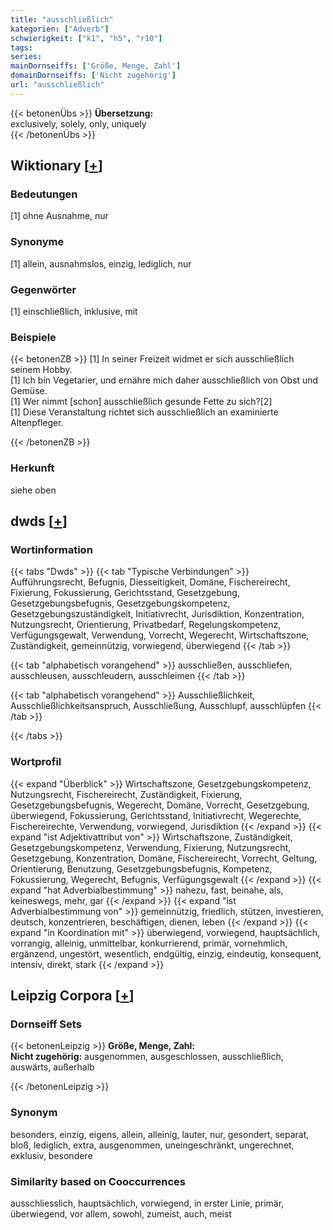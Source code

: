 ```yaml
---
title: "ausschließlich"
kategorien: ["Adverb"]
schwierigkeit: ["k1", "h5", "r10"]
tags:
series:
mainDornseiffs: ['Größe, Menge, Zahl']
domainDornseiffs: ['Nicht zugehörig']
url: "ausschließlich"
---
```


{{< betonenÜbs >}}
**Übersetzung:**  
exclusively, solely, only, uniquely  
{{< /betonenÜbs >}}

## Wiktionary [[+](https://de.wiktionary.org/wiki/ausschließlich)]

### Bedeutungen
[1] ohne Ausnahme, nur  

### Synonyme
[1] allein, ausnahmslos, einzig, lediglich, nur  

### Gegenwörter
[1] einschließlich, inklusive, mit  

### Beispiele
{{< betonenZB >}}
[1] In seiner Freizeit widmet er sich ausschließlich seinem Hobby.  
[1] Ich bin Vegetarier, und ernähre mich daher ausschließlich von Obst und Gemüse.  
[1] Wer nimmt [schon] ausschließlich gesunde Fette zu sich?[2]  
[1] Diese Veranstaltung richtet sich ausschließlich an examinierte Altenpfleger.  

{{< /betonenZB >}}
### Herkunft
siehe oben  



## dwds [[+](https://www.dwds.de/wb/ausschließlich)]

### Wortinformation
{{< tabs "Dwds" >}}
{{< tab "Typische Verbindungen" >}}
Aufführungsrecht, Befugnis, Diesseitigkeit, Domäne, Fischereirecht, Fixierung, Fokussierung, Gerichtsstand, Gesetzgebung, Gesetzgebungsbefugnis, Gesetzgebungskompetenz, Gesetzgebungszuständigkeit, Initiativrecht, Jurisdiktion, Konzentration, Nutzungsrecht, Orientierung, Privatbedarf, Regelungskompetenz, Verfügungsgewalt, Verwendung, Vorrecht, Wegerecht, Wirtschaftszone, Zuständigkeit, gemeinnützig, vorwiegend, überwiegend
{{< /tab >}}

{{< tab "alphabetisch vorangehend" >}}
ausschließen, ausschliefen, ausschleusen, ausschleudern, ausschleimen
{{< /tab >}}

{{< tab "alphabetisch vorangehend" >}}
Ausschließlichkeit, Ausschließlichkeitsanspruch, Ausschließung, Ausschlupf, ausschlüpfen
{{< /tab >}}

{{< /tabs >}}

### Wortprofil
{{< expand "Überblick" >}} Wirtschaftszone, Gesetzgebungskompetenz, Nutzungsrecht, Fischereirecht, Zuständigkeit, Fixierung, Gesetzgebungsbefugnis, Wegerecht, Domäne, Vorrecht, Gesetzgebung, überwiegend, Fokussierung, Gerichtsstand, Initiativrecht, Wegerechte, Fischereirechte, Verwendung, vorwiegend, Jurisdiktion {{< /expand >}}
{{< expand "ist Adjektivattribut von" >}} Wirtschaftszone, Zuständigkeit, Gesetzgebungskompetenz, Verwendung, Fixierung, Nutzungsrecht, Gesetzgebung, Konzentration, Domäne, Fischereirecht, Vorrecht, Geltung, Orientierung, Benutzung, Gesetzgebungsbefugnis, Kompetenz, Fokussierung, Wegerecht, Befugnis, Verfügungsgewalt {{< /expand >}}
{{< expand "hat Adverbialbestimmung" >}} nahezu, fast, beinahe, als, keineswegs, mehr, gar {{< /expand >}}
{{< expand "ist Adverbialbestimmung von" >}} gemeinnützig, friedlich, stützen, investieren, deutsch, konzentrieren, beschäftigen, dienen, leben {{< /expand >}}
{{< expand "in Koordination mit" >}} überwiegend, vorwiegend, hauptsächlich, vorrangig, alleinig, unmittelbar, konkurrierend, primär, vornehmlich, ergänzend, ungestört, wesentlich, endgültig, einzig, eindeutig, konsequent, intensiv, direkt, stark {{< /expand >}}

## Leipzig Corpora [[+](https://corpora.uni-leipzig.de/en/res?word=ausschließlich&corpusId=deu_newscrawl-public_2018)]

### Dornseiff Sets
{{< betonenLeipzig >}}
**Größe, Menge, Zahl:**  
**Nicht zugehörig:** ausgenommen, ausgeschlossen, ausschließlich, auswärts, außerhalb  

{{< /betonenLeipzig >}}

### Synonym
besonders, einzig, eigens, allein, alleinig, lauter, nur, gesondert, separat, bloß, lediglich, extra, ausgenommen, uneingeschränkt, ungerechnet, exklusiv, besondere


### Similarity based on Cooccurrences
ausschliesslich, hauptsächlich, vorwiegend, in erster Linie, primär, überwiegend, vor allem, sowohl, zumeist, auch, meist

